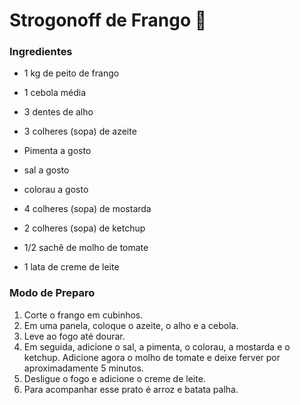 # Strogonoff de Frango :chicken:

### Ingredientes

* 1 kg de peito de frango

* 1 cebola média

* 3 dentes de alho

* 3 colheres (sopa) de azeite

* Pimenta a gosto

* sal a gosto

* colorau a gosto

* 4 colheres (sopa) de mostarda

* 2 colheres (sopa) de ketchup

* 1/2 sachê de molho de tomate

* 1 lata de creme de leite

### Modo de Preparo

1. Corte o frango em cubinhos.
2. Em uma panela, coloque o azeite, o alho e a cebola.
3. Leve ao fogo até dourar.
4. Em seguida, adicione o sal, a pimenta, o colorau, a mostarda e o ketchup. Adicione agora o molho de tomate e deixe ferver por aproximadamente 5 minutos.
5. Desligue o fogo e adicione o creme de leite.
6. Para acompanhar esse prato é arroz e batata palha.

